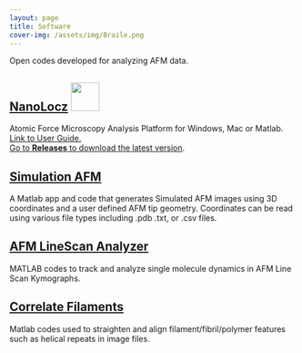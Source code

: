 ```yaml
---
layout: page
title: Software
cover-img: /assets/img/Braile.png
---
```

Open codes developed for analyzing AFM data.

## [NanoLocz](https://github.com/George-R-Heath/NanoLocz) <img src="https://github.com/George-R-Heath/NanoLocz/assets/90329395/ecb7d878-0bfa-4d41-8b0e-16309cd8be42" width="50">
Atomic Force Microscopy Analysis Platform for Windows, Mac or Matlab.\
[Link to User Guide.](https://george-r-heath.github.io/NanoLocz/docs/)\
[Go to **Releases** to download the latest version](https://github.com/George-R-Heath/NanoLocz/releases).

## [Simulation AFM](https://github.com/George-R-Heath/Mat-SimAFM)
A Matlab app and code that generates Simulated AFM images using 3D coordinates and a user defined AFM tip geometry. Coordinates can be read using various file types including .pdb .txt, or .csv files.

## [AFM LineScan Analyzer](https://github.com/George-R-Heath/AFM-LineScan-Analyser)
MATLAB codes to track and analyze single molecule dynamics in AFM Line Scan Kymographs.

## [Correlate Filaments](https://github.com/George-R-Heath/Correlate-Filaments)
Matlab codes used to straighten and align filament/fibril/polymer features such as helical repeats in image files.


